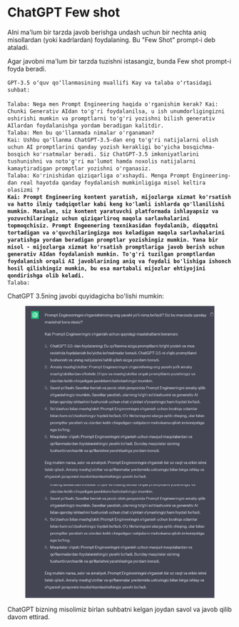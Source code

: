 # ChatGPT Few shot

AIni ma'lum bir tarzda javob berishga undash uchun bir nechta aniq misollardan (yoki kadrlardan) foydalaning. Bu "Few Shot" prompt-i deb ataladi.

Agar javobni ma'lum bir tarzda tuzishni istasangiz, bunda Few shot prompt-i foyda beradi.

<pre data-title="Quyidagi prompt orqali:" data-overflow="wrap"><code>GPT-3.5 oʻquv qoʻllanmasining muallifi Kay va talaba oʻrtasidagi suhbat:

Talaba: Nega men Prompt Engineering haqida o'rganishim kerak? Kai: Chunki Generativ AIdan to'g'ri foydalanilsa, u ish unumdorligingizni oshirishi mumkin va promptlarni to'g'ri yozishni bilish generativ AIlardan foydalanishga yordam beradigan kalitdir.
Talaba: Men bu qo'llanmada nimalar o'rganaman?
Kai: Ushbu qo'llanma ChatGPT-3.5-dan eng to'g'ri natijalarni olish uchun AI promptlarini qanday yozish kerakligi bo'yicha bosqichma-bosqich ko'rsatmalar beradi. Siz ChatGPT-3.5 imkoniyatlarini tushunishni va noto'g'ri ma'lumot hamda noxolis natijalarni kamaytiradigan promptlar yozishni o'rganasiz.
Talaba: Ko'rinishidan qiziqarliga o'xshaydi. Menga Prompt Engineering-dan real hayotda qanday foydalanish mumkinligiga misol keltira olasizmi ?
<strong>Kai: Prompt Engineering kontent yaratish, mijozlarga xizmat ko'rsatish va hatto ilmiy tadqiqotlar kabi keng ko'lamli ishlarda qo'llanilishi mumkin. Masalan, siz kontent yaratuvchi platformada ishlayapsiz va yozuvchilaringiz uchun qiziqarliroq maqola sarlavhalarini topmoqchisiz. Prompt Engeenering texnikasidan foydalanib, diqqatni tortadigan va o'quvchilaringizga mos keladigan maqola sarlavhalarini yaratishga yordam beradigan promptlar yozishingiz mumkin. Yana bir misol - mijozlarga xizmat ko'rsatish promptlariga javob berish uchun generativ AIdan foydalanish mumkin. To'g'ri tuzilgan promptlardan foydalanish orqali AI javoblarining aniq va foydali bo'lishiga ishonch hosil qilishingiz mumkin, bu esa martabali mijozlar ehtiyojini qondirishga olib keladi.
</strong>Talaba:
</code></pre>

ChatGPT 3.5ning javobi quyidagicha bo'lishi mumkin:

<figure><img src="../../../../../.gitbook/assets/image (364).png" alt=""><figcaption></figcaption></figure>

ChatGPT bizning misolimiz birlan suhbatni kelgan joydan savol va javob qilib davom ettirad.
